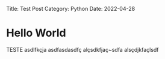 Title: Test Post
Category: Python
Date: 2022-04-28

# Hello World

TESTE
asdlfkçja
asdfasdasdfç
alçsdkfjaç~sdfa
alsçdjkfaçlsdf

